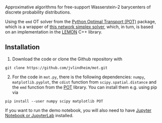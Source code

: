 Approximative algorithms for free-support Wasserstein-2 barycenters of discrete probability distributions.

Using the `emd` OT solver from the [Python Optimal Transport (POT)](https://pythonot.github.io/index.html) package, which is a wrapper of [this network simplex solver](https://github.com/nbonneel/network_simplex), which, in turn, is based on an implementation in the [LEMON](http://lemon.cs.elte.hu/pub/doc/latest-svn/index.html) C++ library.

## Installation
1. Download the code or clone the Github repository with
```
git clone https://github.com/jvlindheim/mot.git
```
2. For the code in `mot.py`, there is the following dependencies: `numpy`, `matplotlib.pyplot`, the `cdist` function from `scipy.spatial.distance` and the `emd` function from the [POT](https://pythonot.github.io/index.html) library. You can install them e.g. using pip via
```
pip install --user numpy scipy matplotlib POT
```
If you want to run the demo notebook, you will also need to have [Jupyter Notebook or JupyterLab](https://jupyter.org/install) installed.
